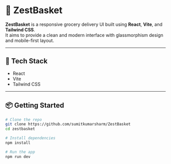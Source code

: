# 🛒 ZestBasket

**ZestBasket** is a responsive grocery delivery UI built using **React**, **Vite**, and **Tailwind CSS**.  
It aims to provide a clean and modern interface with glassmorphism design and mobile-first layout.

---

## 🚀 Tech Stack

- React
- Vite
- Tailwind CSS

---

## 📦 Getting Started

```bash
# Clone the repo
git clone https://github.com/sumitkumarsharm/ZestBasket
cd zestbasket

# Install dependencies
npm install

# Run the app
npm run dev
```
